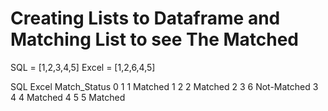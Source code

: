 # Creating Lists to Dataframe and Matching List to see The Matched

SQL = [1,2,3,4,5]
Excel = [1,2,6,4,5]

   SQL  Excel Match_Status
0    1      1      Matched
1    2      2      Matched
2    3      6  Not-Matched
3    4      4      Matched
4    5      5      Matched
